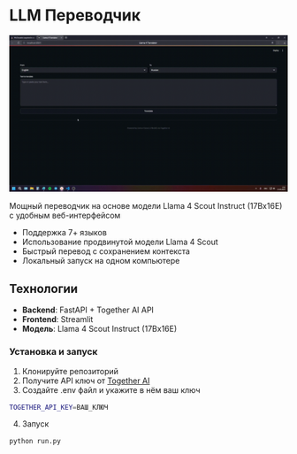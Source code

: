 # LLM Переводчик

![Demo](test.gif) 

Мощный переводчик на основе модели Llama 4 Scout Instruct (17Bx16E) с удобным веб-интерфейсом

- Поддержка 7+ языков 
- Использование продвинутой модели Llama 4 Scout
- Быстрый перевод с сохранением контекста
- Локальный запуск на одном компьютере


##  Технологии

- **Backend**: FastAPI + Together AI API
- **Frontend**: Streamlit
- **Модель**: Llama 4 Scout Instruct (17Bx16E)


### Установка и запуск

1. Клонируйте репозиторий
2. Получите API ключ от [Together AI](https://together.ai)
3.  Создайте .env файл и укажите в нём ваш ключ
```bash
TOGETHER_API_KEY=ВАШ_КЛЮЧ
```
4. Запуск
```bash
python run.py
```
